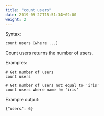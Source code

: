 ```yaml
---
title: "count users"
date: 2019-09-27T15:51:34+02:00
weight: 2
---
```


Syntax:

	count users [where ...]

Count users returns the number of users.

Examples:

	# Get number of users
	count users

	# Get number of users not equal to 'iris'
	count users where name != 'iris'

Example output:

	{"users": 6}
